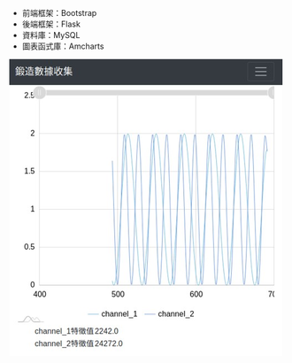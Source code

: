 

- 前端框架：Bootstrap
- 後端框架：Flask
- 資料庫：MySQL
- 圖表函式庫：Amcharts 



[![npm version](https://github.com/chenshowa/itri_forging/blob/master/Web_IO/web/%E5%9C%96%E7%89%87.jpg)](https://www.npmjs.com/package/startbootstrap-bare)

